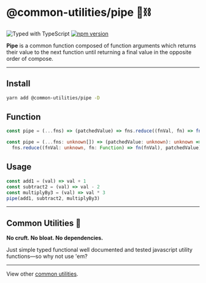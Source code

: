# @common-utilities/pipe 🧰⛓

![Typed with TypeScript](https://flat.badgen.net/badge/icon/Typed?icon=typescript&label&labelColor=blue&color=555555)
[![npm version](https://badge.fury.io/js/%40common-utilities%2Fpipe.svg)](https://badge.fury.io/js/%40common-utilities%2Fpipe)

**Pipe** is a common function composed of function arguments which returns their value to the next function until returning a final value in the opposite order of compose.

---

## Install

```bash
yarn add @common-utilities/pipe -D
```

## Function

```javascript
const pipe = (...fns) => (patchedValue) => fns.reduce((fnVal, fn) => fn(fnVal), patchedValue)
```

```typescript
const pipe = (...fns: unknown[]) => (patchedValue: unknown): unknown =>
  fns.reduce((fnVal: unknown, fn: Function) => fn(fnVal), patchedValue)
```

## Usage

```javascript
const add1 = (val) => val + 1
const subtract2 = (val) => val - 2
const multiplyBy3 = (val) => val * 3
pipe(add1, subtract2, multiplyBy3)
```

---

## Common Utilities 🧰

**No cruft. No bloat. No dependencies.**

Just simple typed functional well documented and tested javascript utility functions—so why not use 'em?

---

View other [common utilities](https://github.com/yowainwright/common-utilities).
